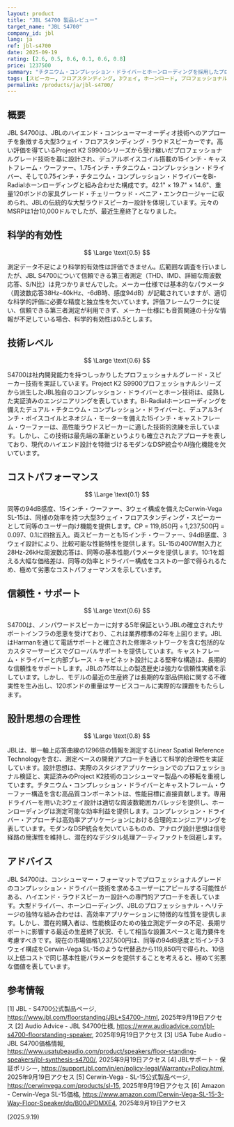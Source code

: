 ```yaml
---
layout: product
title: "JBL S4700 製品レビュー"
target_name: "JBL S4700"
company_id: jbl
lang: ja
ref: jbl-s4700
date: 2025-09-19
rating: [2.6, 0.5, 0.6, 0.1, 0.6, 0.8]
price: 1237500
summary: "チタニウム・コンプレッション・ドライバーとホーンローディングを採用したプロフェッショナルグレードの3ウェイ・フロアスタンディング・ラウドスピーカー。JBLのハイエンド・コンシューマーオーディオ技術を代表するモデルだが、最近生産終了となった"
tags: [スピーカー, フロアスタンディング, 3ウェイ, ホーンロード, プロフェッショナル, ハイエンド, 生産終了]
permalink: /products/ja/jbl-s4700/
---
```


## 概要

JBL S4700は、JBLのハイエンド・コンシューマーオーディオ技術へのアプローチを象徴する大型3ウェイ・フロアスタンディング・ラウドスピーカーです。高い評価を得ているProject K2 S9900シリーズから受け継いだプロフェッショナルグレード技術を基に設計され、デュアルボイスコイル搭載の15インチ・キャストフレーム・ウーファー、1.75インチ・チタニウム・コンプレッション・ドライバー、そして0.75インチ・チタニウム・コンプレッション・ドライバーをBi-Radialホーンローディングと組み合わせた構成です。42.1" × 19.7" × 14.6"、重量120ポンドの家具グレード・チェリーウッド・ベニア・エンクロージャーに収められ、JBLの伝統的な大型ラウドスピーカー設計を体現しています。元々のMSRPは1台10,000ドルでしたが、最近生産終了となりました。

## 科学的有効性

$$ \Large \text{0.5} $$

測定データ不足により科学的有効性は評価できません。広範囲な調査を行いましたが、JBL S4700について信頼できる第三者測定（THD、IMD、詳細な周波数応答、S/N比）は見つかりませんでした。メーカー仕様では基本的なパラメータ（周波数応答38Hz-40kHz、-6dB時、感度94dB）が記載されていますが、適切な科学的評価に必要な精度と独立性を欠いています。評価フレームワークに従い、信頼できる第三者測定が利用できず、メーカー仕様にも音質関連の十分な情報が不足している場合、科学的有効性は0.5とします。

## 技術レベル

$$ \Large \text{0.6} $$

S4700は社内開発能力を持つしっかりしたプロフェッショナルグレード・スピーカー技術を実証しています。Project K2 S9900プロフェッショナルシリーズから派生したJBL独自のコンプレッション・ドライバーとホーン技術は、成熟した実証済みのエンジニアリングを表しています。Bi-Radialホーンローディングを備えたデュアル・チタニウム・コンプレッション・ドライバーと、デュアル3インチ・ボイスコイルとネオジム・モーターを備えた15インチ・キャストフレーム・ウーファーは、高性能ラウドスピーカーに適した技術的洗練を示しています。しかし、この技術は最先端の革新というよりも確立されたアプローチを表しており、現代のハイエンド設計を特徴づけるモダンなDSP統合やAI強化機能を欠いています。

## コストパフォーマンス

$$ \Large \text{0.1} $$

同等の94dB感度、15インチ・ウーファー、3ウェイ構成を備えたCerwin-Vega SL-15は、同様の効率を持つ大型3ウェイ・フロアスタンディング・スピーカーとして同等のユーザー向け機能を提供します。CP = 119,850円 ÷ 1,237,500円 = 0.097、0.1に四捨五入。両スピーカーとも15インチ・ウーファー、94dB感度、3ウェイ設計により、比較可能な性能特性を提供します。SL-15の400W耐入力と28Hz-26kHz周波数応答は、同等の基本性能パラメータを提供します。10:1を超える大幅な価格差は、同等の効率とドライバー構成をコストの一部で得られるため、極めて劣悪なコストパフォーマンスを示しています。

## 信頼性・サポート

$$ \Large \text{0.6} $$

S4700は、ノンパワードスピーカーに対する5年保証というJBLの確立されたサポートインフラの恩恵を受けており、これは業界標準の2年を上回ります。JBLはHarmanを通じて電話サポートと確立された修理ネットワークを含む包括的なカスタマーサービスでグローバルサポートを提供しています。キャストフレーム・ドライバーと内部ブレース・キャビネット設計による堅牢な構造は、長期的な信頼性をサポートします。JBLの75年以上の製造歴史は強力な信頼性実績を示しています。しかし、モデルの最近の生産終了は長期的な部品供給に関する不確実性を生み出し、120ポンドの重量はサービスコールに実際的な課題をもたらします。

## 設計思想の合理性

$$ \Large \text{0.8} $$

JBLは、単一軸上応答曲線の1296倍の情報を測定するLinear Spatial Reference Technologyを含む、測定ベースの開発アプローチを通じて科学的合理性を実証しています。設計思想は、実際のスタジオアプリケーションでのプロフェッショナル検証と、実証済みのProject K2技術のコンシューマー製品への移転を重視しています。チタニウム・コンプレッション・ドライバーとキャストフレーム・ウーファー構造を含む高品質コンポーネントは、性能目標に直接貢献します。専用ドライバーを用いた3ウェイ設計は適切な周波数範囲カバレッジを提供し、ホーンローディングは測定可能な効率利益を提供します。コンプレッション・ドライバー・アプローチは高効率アプリケーションにおける合理的エンジニアリングを表しています。モダンなDSP統合を欠いているものの、アナログ設計思想は信号経路の簡潔性を維持し、潜在的なデジタル処理アーティファクトを回避します。

## アドバイス

JBL S4700は、コンシューマー・フォーマットでプロフェッショナルグレードのコンプレッション・ドライバー技術を求めるユーザーにアピールする可能性がある、ハイエンド・ラウドスピーカー設計への専門的アプローチを表しています。大型ドライバー、ホーンローディング、JBLのプロフェッショナル・ヘリテージの独特な組み合わせは、高効率アプリケーションに特徴的な性質を提供します。しかし、潜在的購入者は、性能検証のための独立測定データの不足、長期サポートに影響する最近の生産終了状況、そして相当な設置スペースと電力要件を考慮すべきです。現在の市場価格1,237,500円は、同等の94dB感度と15インチ3ウェイ構成をCerwin-Vega SL-15のような代替品から119,850円で得られ、10倍以上低コストで同じ基本性能パラメータを提供することを考えると、極めて劣悪な価値を表しています。

## 参考情報

[1] JBL - S4700公式製品ページ, https://www.jbl.com/floorstanding/JBL+S4700-.html, 2025年9月19日アクセス
[2] Audio Advice - JBL S4700仕様, https://www.audioadvice.com/jbl-s4700-floorstanding-speaker, 2025年9月19日アクセス
[3] USA Tube Audio - JBL S4700価格情報, https://www.usatubeaudio.com/product/speakers/floor-standing-speakers/jbl-synthesis-s4700/, 2025年9月19日アクセス
[4] JBLサポート - 保証ポリシー, https://support.jbl.com/in/en/policy-legal/Warranty+Policy.html, 2025年9月19日アクセス
[5] Cerwin-Vega - SL-15公式製品ページ, https://cerwinvega.com/products/sl-15, 2025年9月19日アクセス
[6] Amazon - Cerwin-Vega SL-15価格, https://www.amazon.com/Cerwin-Vega-SL-15-3-Way-Floor-Speaker/dp/B00JPDMXE4, 2025年9月19日アクセス

(2025.9.19)